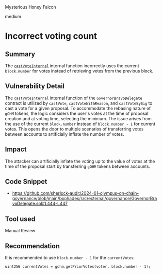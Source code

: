 Mysterious Honey Falcon

medium

# Incorrect voting count

## Summary

The [`castVoteInternal`](https://github.com/sherlock-audit/2024-01-olympus-on-chain-governance/blob/main/bophades/src/external/governance/GovernorBravoDelegate.sol#L433-L462) internal function incorrectly uses the current `block.number` for votes instead of retrieving votes from the previous block.

## Vulnerability Detail

The [`castVoteInternal`](https://github.com/sherlock-audit/2024-01-olympus-on-chain-governance/blob/main/bophades/src/external/governance/GovernorBravoDelegate.sol#L433-L462) internal function of the `GovernorBravoDelegate` contract is utilized by `castVote`, `castVoteWithReason`, and `castVoteBySig` to cast a vote for a given proposal. To accommodate the rebasing nature of `gOHM` tokens, the logic considers the user's votes at the time of proposal creation and at voting time, selecting the minimum. The issue arises from the use of the current `block.number` instead of `block.number - 1` for current votes. This opens the door to multiple scenarios of transferring votes between accounts to artificially inflate the number of votes.

## Impact

The attacker can artificially inflate the voting up to the value of votes at the time of the proposal start by transferring `gOHM` tokens between accounts.

## Code Snippet

- https://github.com/sherlock-audit/2024-01-olympus-on-chain-governance/blob/main/bophades/src/external/governance/GovernorBravoDelegate.sol#L444-L447

## Tool used

Manual Review

## Recommendation

It is recommended to use `block.number - 1` for the `currentVotes`:
```solidity
uint256 currentVotes = gohm.getPriorVotes(voter, block.number - 1);
```